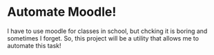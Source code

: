 # Automate Moodle!
I have to use moodle for classes in school, but chcking it is boring and sometimes I forget. 
So, this project will be a utility that allows me to automate this task! 
